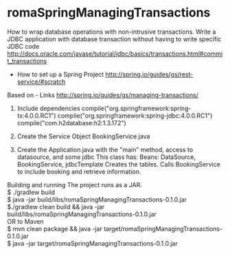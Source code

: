 romaSpringManagingTransactions
===========================

How to wrap database operations with non-intrusive transactions.
Write a JDBC application with database transaction without having to write specific JDBC code
http://docs.oracle.com/javase/tutorial/jdbc/basics/transactions.html#commit_transactions

- How to set up a Spring Project
	http://spring.io/guides/gs/rest-service/#scratch


Based on
    - Links
    http://spring.io/guides/gs/managing-transactions/

1. Include dependencies
    compile("org.springframework:spring-tx:4.0.0.RC1")
    compile("org.springframework:spring-jdbc:4.0.0.RC1")
    compile("com.h2database:h2:1.3.172")

2. Create the Service Object  BookingService.java

3. Create the Application.java with the "main" method, access to datasource, and some jdbc
    This class has:
        Beans: DataSource, BookingService, jdbcTemplate
    Creates the tables.
    Calls BookingService to include booking and retrieve information.





Building and running
    The project runs as a JAR.<br>
     $ ./gradlew build<br>
     $ java -jar build/libs/romaSpringManagingTransactions-0.1.0.jar<br>
     $./gradlew clean build && java -jar build/libs/romaSpringManagingTransactions-0.1.0.jar<br>
     OR to Maven                                                                             <br>
     $ mvn clean package && java -jar target/romaSpringManagingTransactions-0.1.0.jar               <br>
     $ java -jar target/romaSpringManagingTransactions-0.1.0.jar
